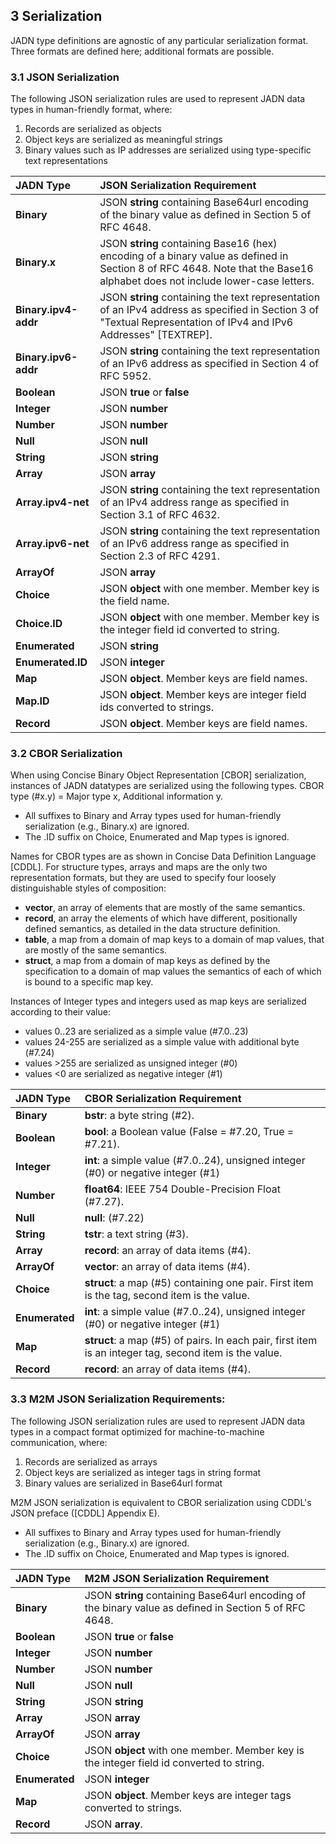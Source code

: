 ## 3 Serialization
JADN type definitions are agnostic of any particular serialization format. Three formats are defined here; additional formats are possible.

### 3.1 JSON Serialization

The following JSON serialization rules are used to represent JADN data types in human-friendly format, where:
1) Records are serialized as objects
2) Object keys are serialized as meaningful strings
3) Binary values such as IP addresses are serialized using type-specific text representations

| JADN Type | JSON Serialization Requirement |
| :--- | :--- |
| **Binary** | JSON **string** containing Base64url encoding of the binary value as defined in Section 5 of RFC 4648. |
| **Binary.x** | JSON **string** containing Base16 (hex) encoding of a binary value as defined in Section 8 of RFC 4648. Note that the Base16 alphabet does not include lower-case letters. |
| **Binary.ipv4-addr** | JSON **string** containing the text representation of an IPv4 address as specified in Section 3 of "Textual Representation of IPv4 and IPv6 Addresses" [TEXTREP]. |
| **Binary.ipv6-addr** | JSON **string** containing the text representation of an IPv6 address as specified in Section 4 of RFC 5952. |
| **Boolean** | JSON **true** or **false** |
| **Integer** | JSON **number** |
| **Number** | JSON **number** |
| **Null** | JSON **null** |
| **String** | JSON **string** |
| **Array** | JSON **array** |
| **Array.ipv4-net** | JSON **string** containing the text representation of an IPv4 address range as specified in Section 3.1 of RFC 4632. |
| **Array.ipv6-net** | JSON **string** containing the text representation of an IPv6 address range as specified in Section 2.3 of RFC 4291. | 
| **ArrayOf** | JSON **array** |
| **Choice** | JSON **object** with one member.  Member key is the field name.   |
| **Choice.ID** | JSON **object** with one member. Member key is the integer field id converted to string. |
| **Enumerated** | JSON **string** |
| **Enumerated.ID** | JSON **integer** |
| **Map** | JSON **object**. Member keys are field names. |
| **Map.ID** | JSON **object**. Member keys are integer field ids converted to strings. |
| **Record** | JSON **object**. Member keys are field names. |

### 3.2 CBOR Serialization

When using Concise Binary Object Representation [CBOR] serialization, instances of JADN datatypes
are serialized using the following  types.  CBOR type (#x.y) = Major type x, Additional information y.

* All suffixes to Binary and Array types used for human-friendly serialization (e.g., Binary.x) are ignored.
* The .ID suffix on Choice, Enumerated and Map types is ignored.

Names for CBOR types are as shown in Concise Data Definition Language [CDDL].  For structure types, arrays and maps are
the only two representation formats, but they are used to specify four loosely distinguishable styles of composition:
* **vector**, an array of elements that are mostly of the same semantics.
* **record**, an array the elements of which have different, positionally defined semantics, as detailed in the data structure definition.
* **table**, a map from a domain of map keys to a domain of map values, that are mostly of the same semantics.
* **struct**, a map from a domain of map keys as defined by the specification to a domain of map values the semantics of each of which is bound to a specific map key.

Instances of Integer types and integers used as map keys are serialized according to their value:
* values 0..23 are serialized as a simple value (#7.0..23)
* values 24-255 are serialized as a simple value with additional byte (#7.24)
* values >255 are serialized as unsigned integer (#0)
* values <0 are serialized as negative integer (#1)

| JADN Type | CBOR Serialization Requirement |
| :--- | :--- |
| **Binary** | **bstr**: a byte string (#2). |
| **Boolean** | **bool**: a Boolean value (False = #7.20, True = #7.21). |
| **Integer** | **int**: a simple value (#7.0..24), unsigned integer (#0) or negative integer (#1) |
| **Number** |  **float64**: IEEE 754 Double-Precision Float (#7.27). |
| **Null** | **null**: (#7.22) |
| **String** | **tstr**: a text string (#3). |
| **Array** | **record**: an array of data items (#4). |
| **ArrayOf** | **vector**: an array of data items (#4). |
| **Choice** | **struct**: a map (#5) containing one pair. First item is the tag, second item is the value. |
| **Enumerated** | **int**: a simple value (#7.0..24), unsigned integer (#0) or negative integer (#1) |
| **Map** | **struct**: a map (#5) of pairs. In each pair, first item is an integer tag, second item is the value. |
| **Record** | **record**: an array of data items (#4). |

### 3.3 M2M JSON Serialization Requirements:

The following JSON serialization rules are used to represent JADN data types in a compact format optimized for machine-to-machine communication, where:
1) Records are serialized as arrays
2) Object keys are serialized as integer tags in string format
3) Binary values are serialized in Base64url format

M2M JSON serialization is equivalent to CBOR serialization using CDDL's JSON preface ([CDDL] Appendix E).
* All suffixes to Binary and Array types used for human-friendly serialization (e.g., Binary.x) are ignored.
* The .ID suffix on Choice, Enumerated and Map types is ignored.

| JADN Type | M2M JSON Serialization Requirement |
| :--- | :--- |
| **Binary** | JSON **string** containing Base64url encoding of the binary value as defined in Section 5 of RFC 4648. |
| **Boolean** | JSON **true** or **false** |
| **Integer** | JSON **number** |
| **Number** | JSON **number** |
| **Null** | JSON **null** |
| **String** | JSON **string** |
| **Array** | JSON **array** |
| **ArrayOf** | JSON **array** |
| **Choice** | JSON **object** with one member. Member key is the integer field id converted to string. |
| **Enumerated** | JSON **integer** |
| **Map** | JSON **object**. Member keys are integer tags converted to strings. |
| **Record** | JSON **array**. |
